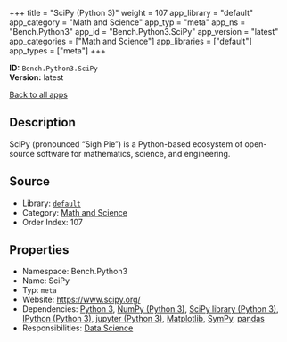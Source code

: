 ﻿+++
title = "SciPy (Python 3)"
weight = 107
app_library = "default"
app_category = "Math and Science"
app_typ = "meta"
app_ns = "Bench.Python3"
app_id = "Bench.Python3.SciPy"
app_version = "latest"
app_categories = ["Math and Science"]
app_libraries = ["default"]
app_types = ["meta"]
+++

**ID:** `Bench.Python3.SciPy`  
**Version:** latest  
<!--more-->

[Back to all apps](/apps/)

## Description
SciPy (pronounced “Sigh Pie”) is a Python-based ecosystem of open-source software for mathematics, science, and engineering.

## Source

* Library: [`default`](/app_libraries/default)
* Category: [Math and Science](/app_categories/math-and-science)
* Order Index: 107

## Properties

* Namespace: Bench.Python3
* Name: SciPy
* Typ: `meta`
* Website: <https://www.scipy.org/>
* Dependencies: [Python 3](/apps/Bench.Python3), [NumPy (Python 3)](/apps/Bench.Python3.NumPy), [SciPy library (Python 3)](/apps/Bench.Python3.SciPyLib), [IPython (Python 3)](/apps/Bench.Python3.IPython), [jupyter (Python 3)](/apps/Bench.Python3.Jupyter), [Matplotlib](/apps/Bench.Python.Matplotlib), [SymPy](/apps/Bench.Python.SymPy), [pandas](/apps/Bench.Python.Pandas)
* Responsibilities: [Data Science](/apps/Bench.Group.DataScience)

